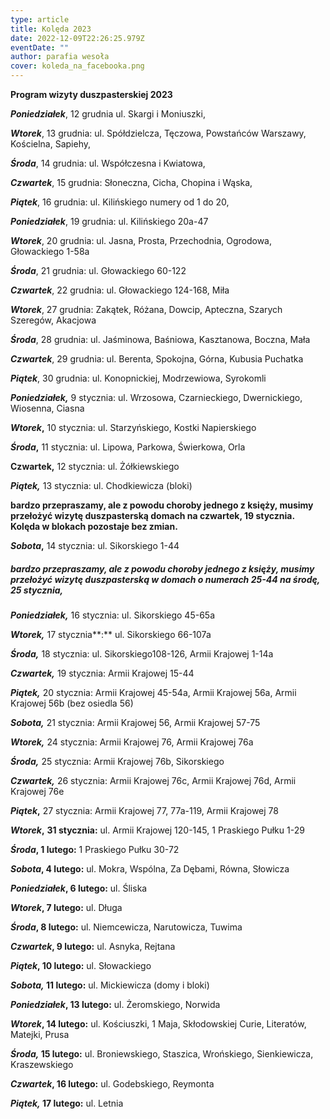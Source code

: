 ```yaml
---
type: article
title: Kolęda 2023
date: 2022-12-09T22:26:25.979Z
eventDate: ""
author: parafia wesoła
cover: koleda_na_facebooka.png
---
```

**Program wizyty duszpasterskiej 2023**

***Poniedziałek***, 12 grudnia ul. Skargi i Moniuszki, 

***Wtorek***, 13 grudnia: ul. Spółdzielcza, Tęczowa, Powstańców Warszawy, Kościelna, Sapiehy, 

***Środa***, 14 grudnia: ul. Współczesna i Kwiatowa, 

***Czwartek***, 15 grudnia: Słoneczna, Cicha, Chopina i Wąska, 

***Piątek***, 16 grudnia: ul. Kilińskiego numery od 1 do 20,

***Poniedziałek***, 19 grudnia: ul. Kilińskiego 20a-47

***Wtorek***, 20 grudnia: ul. Jasna, Prosta, Przechodnia, Ogrodowa, Głowackiego 1-58a

***Środa***, 21 grudnia: ul. Głowackiego 60-122

***Czwartek***, 22 grudnia: ul. Głowackiego 124-168, Miła

***Wtorek***, 27 grudnia: Zakątek, Różana, Dowcip, Apteczna, Szarych Szeregów, Akacjowa

***Środa***, 28 grudnia: ul. Jaśminowa, Baśniowa, Kasztanowa, Boczna, Mała

***Czwartek***, 29 grudnia: ul. Berenta, Spokojna, Górna, Kubusia Puchatka

***Piątek***, 30 grudnia: ul. Konopnickiej, Modrzewiowa, Syrokomli

***Poniedziałek,*** 9 stycznia: ul. Wrzosowa, Czarnieckiego, Dwernickiego, Wiosenna, Ciasna

***Wtorek*,** 10 stycznia: ul. Starzyńskiego, Kostki Napierskiego 

***Środa*,** 11 stycznia: ul. Lipowa, Parkowa, Świerkowa, Orla

**Czwartek,** 12 stycznia: ul. Żółkiewskiego

***Piątek,*** 13 stycznia: ul. Chodkiewicza (bloki) 

**bardzo przepraszamy, ale z powodu choroby jednego z księży, musimy przełożyć wizytę duszpasterską domach na czwartek, 19 stycznia. Kolęda w blokach pozostaje bez zmian.**

***Sobota*,** 14 stycznia: ul. Sikorskiego 1-44

##### **bardzo przepraszamy, ale z powodu choroby jednego z księży, musimy przełożyć wizytę duszpasterską w domach o numerach 25-44 na środę, 25 stycznia,**

***Poniedziałek,*** 16 stycznia: ul. Sikorskiego 45-65a

***Wtorek,*** 17 stycznia**:** ul. Sikorskiego 66-107a

***Środa,*** 18 stycznia: ul. Sikorskiego108-126, Armii Krajowej 1-14a

***Czwartek,*** 19 stycznia: Armii Krajowej 15-44

***Piątek,*** 20 stycznia: Armii Krajowej 45-54a, Armii Krajowej 56a, Armii Krajowej 56b (bez osiedla 56)

***Sobota,*** 21 stycznia: Armii Krajowej 56, Armii Krajowej 57-75

***Wtorek,*** 24 stycznia: Armii Krajowej 76, Armii Krajowej 76a

***Środa,*** 25 stycznia: Armii Krajowej 76b, Sikorskiego 

***Czwartek,*** 26 stycznia: Armii Krajowej 76c, Armii Krajowej 76d, Armii Krajowej 76e

***Piątek*,** 27 stycznia: Armii Krajowej 77, 77a-119, Armii Krajowej 78

***Wtorek*,** **31 stycznia:** ul. Armii Krajowej 120-145, 1 Praskiego Pułku 1-29

***Środa*, 1 lutego:** 1 Praskiego Pułku 30-72

***Sobota*, 4 lutego:** ul. Mokra, Wspólna, Za Dębami, Równa, Słowicza

***Poniedziałek*, 6 lutego:** ul. Śliska

***Wtorek*, 7 lutego:** ul. Długa

***Środa*, 8 lutego:** ul. Niemcewicza, Narutowicza, Tuwima

***Czwartek*, 9 lutego:** ul. Asnyka, Rejtana

***Piątek*, 10 lutego:** ul. Słowackiego

***Sobota,* 11 lutego:** ul. Mickiewicza (domy i bloki)

***Poniedziałek*, 13 lutego:** ul. Żeromskiego, Norwida

***Wtorek*, 14 lutego:** ul. Kościuszki, 1 Maja, Skłodowskiej Curie, Literatów, Matejki, Prusa

***Środa,* 15 lutego:** ul. Broniewskiego, Staszica, Wrońskiego, Sienkiewicza, Kraszewskiego

***Czwartek*, 16 lutego:** ul. Godebskiego, Reymonta

***Piątek,* 17 lutego:** ul. Letnia

<!--EndFragment-->